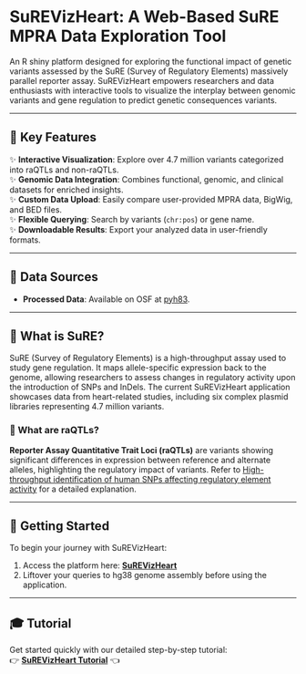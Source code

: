 # SuREVizHeart: A Web-Based SuRE MPRA Data Exploration Tool

An R shiny platform designed for exploring the functional impact of genetic variants assessed by the SuRE (Survey of Regulatory Elements) massively parallel reporter assay. SuREVizHeart empowers researchers and data enthusiasts with interactive tools to visualize the interplay between genomic variants and gene regulation to predict genetic consequences variants.

---

## 🌟 Key Features

✨ **Interactive Visualization**: Explore over 4.7 million variants categorized into raQTLs and non-raQTLs.  
✨ **Genomic Data Integration**: Combines functional, genomic, and clinical datasets for enriched insights.  
✨ **Custom Data Upload**: Easily compare user-provided MPRA data, BigWig, and BED files.  
✨ **Flexible Querying**: Search by variants (`chr:pos`) or gene name.  
✨ **Downloadable Results**: Export your analyzed data in user-friendly formats.  

---

## 🔬 Data Sources

- **Processed Data**: Available on OSF at [pyh83](https://osf.io/pyh83/).  

---

## 🔬 What is SuRE?

SuRE (Survey of Regulatory Elements) is a high-throughput assay used to study gene regulation. It maps allele-specific expression back to the genome, allowing researchers to assess changes in regulatory activity upon the introduction of SNPs and InDels. The current SuREVizHeart application showcases data from heart-related studies, including six complex plasmid libraries representing 4.7 million variants.  

### 🧬 What are raQTLs?  
**Reporter Assay Quantitative Trait Loci (raQTLs)** are variants showing significant differences in expression between reference and alternate alleles, highlighting the regulatory impact of variants. Refer to [High-throughput identification of human SNPs affecting regulatory element activity](https://doi.org/10.1038/s41588-019-0455-2) for a detailed explanation.

---

## 🚀 Getting Started

To begin your journey with SuREVizHeart:  
1. Access the platform here: **[SuREVizHeart](http://192.168.107.99:6197)**  
2. Liftover your queries to hg38 genome assembly before using the application. 

---


## 🎓 Tutorial

Get started quickly with our detailed step-by-step tutorial:  
👉 **[SuREVizHeart Tutorial](https://vartikabisht6197.github.io/SuREVizHeart/SuREVizHeartTutorial.html)** 👈  


